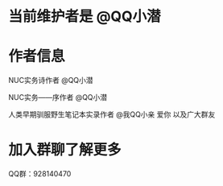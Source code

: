 # 当前维护者是 @QQ小潜

# 作者信息

NUC实务诗作者 @QQ小潜

NUC实务——序作者 @QQ小潜

人类早期驯服野生笔记本实录作者 @我QQ小亲 爱你 以及广大群友

# 加入群聊了解更多

QQ群：928140470

